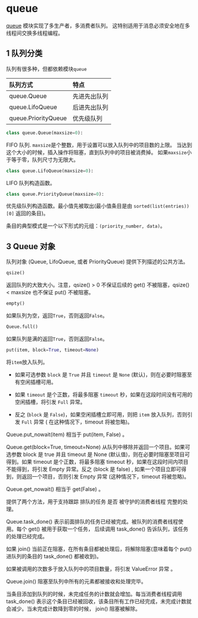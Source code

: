 # queue

[queue](https://docs.python.org/zh-cn/3/library/queue.html) 模块实现了多生产者，多消费者队列。
这特别适用于消息必须安全地在多线程间交换多线程编程。

## 1 队列分类

队列有很多种，但都依赖模块`queue`

| 队列方式             | 特点        |
| :---------------    | :--------- |
| queue.Queue         | 先进先出队列 |
| queue.LifoQueue     | 后进先出队列 |
| queue.PriorityQueue | 优先级队列   |

```python
class queue.Queue(maxsize=0):
```

FIFO 队列. `maxsize`是个整数，用于设置可以放入队列中的项目数的上限。
当达到这个大小的时候，插入操作将阻塞，直到队列中的项目被消费掉。
如果`maxsize`小于等于零，队列尺寸为无限大。

```python
class queue.LifoQueue(maxsize=0):
```

LIFO 队列构造函数。

```python
class queue.PriorityQueue(maxsize=0):
```

优先级队列构造函数。最小值先被取出(最小值条目是由 `sorted(list(entries))[0]` 返回的条目)。

条目的典型模式是一个以下形式的元组：`(priority_number, data)`。



## 3 Queue 对象

队列对象 (Queue, LifoQueue, 或者 PriorityQueue) 提供下列描述的公共方法。

```python
qsize()
```

返回队列的大致大小。注意，qsize() > 0 不保证后续的 get() 不被阻塞，qsize() < maxsize 也不保证 put() 不被阻塞。

```python
empty()
```

如果队列为空，返回`True`，否则返回`False`。

```python
Queue.full()
```

如果队列是满的返回`True`，否则返回`False`。

```python
put(item, block=True, timeout=None)
```

将`item`放入队列。

* 如果可选参数 `block` 是 `True` 并且 `timeout` 是 `None` (默认)，则在必要时阻塞至有空闲插槽可用。

* 如果 `timeout` 是个正数，将最多阻塞 `timeout` 秒，如果在这段时间没有可用的空闲插槽，将引发 `Full` 异常。
* 反之 (`block` 是 `False`)，如果空闲插槽立即可用，则把 `item` 放入队列，否则引发 `Full` 异常 ( 在这种情况下，timeout 将被忽略)。

Queue.put_nowait(item)
相当于 put(item, False) 。

Queue.get(block=True, timeout=None)
从队列中移除并返回一个项目。如果可选参数 block 是 true 并且 timeout 是 None (默认值)，则在必要时阻塞至项目可得到。如果 timeout 是个正数，将最多阻塞 timeout 秒，如果在这段时间内项目不能得到，将引发 Empty 异常。反之 (block 是 false) , 如果一个项目立即可得到，则返回一个项目，否则引发 Empty 异常 (这种情况下，timeout 将被忽略)。

Queue.get_nowait()
相当于 get(False) 。

提供了两个方法，用于支持跟踪 排队的任务 是否 被守护的消费者线程 完整的处理。

Queue.task_done()
表示前面排队的任务已经被完成。被队列的消费者线程使用。每个 get() 被用于获取一个任务， 后续调用 task_done() 告诉队列，该任务的处理已经完成。

如果 join() 当前正在阻塞，在所有条目都被处理后，将解除阻塞(意味着每个 put() 进队列的条目的 task_done() 都被收到)。

如果被调用的次数多于放入队列中的项目数量，将引发 ValueError 异常 。

Queue.join()
阻塞至队列中所有的元素都被接收和处理完毕。

当条目添加到队列的时候，未完成任务的计数就会增加。每当消费者线程调用 task_done() 表示这个条目已经被回收，该条目所有工作已经完成，未完成计数就会减少。当未完成计数降到零的时候， join() 阻塞被解除。
